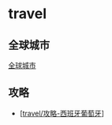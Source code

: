 # travel

## 全球城市

[全球城市](https://zh.m.wikipedia.org/zh-hk/%E5%85%A8%E7%90%83%E5%9F%8E%E5%B8%82)

## 攻略

- [[travel/攻略-西班牙葡萄牙]]

[//begin]: # "Autogenerated link references for markdown compatibility"
[travel/攻略-西班牙葡萄牙]: travel/攻略-西班牙葡萄牙 "攻略-西班牙葡萄牙"
[//end]: # "Autogenerated link references"